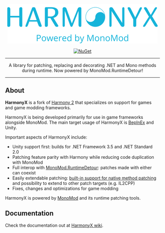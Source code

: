 <p align="center">
	<img src="./logo.png" alt="HarmonyX Logo" height="128" />
</p>

<p align="center">
	<a href="https://www.nuget.org/packages/HarmonyX/">
		<img src="https://img.shields.io/nuget/dt/HarmonyX?label=NuGet&style=for-the-badge" alt="NuGet" />
	</a>
</p>

***

<p align="center">
	A library for patching, replacing and decorating .NET and Mono methods during runtime. Now powered by MonoMod.RuntimeDetour!
</p>

***

## About

**HarmonyX** is a fork of [Harmony 2](https://github.com/pardeike/Harmony) that specializes on support for games and game modding frameworks.

HarmonyX is being developed primarily for use in game frameworks alongside MonoMod. The main target usage of HarmonyX is [BepInEx](https://github.com/BepInEx/BepInEx) and Unity.

Important aspects of HarmonyX include:

* Unity support first: builds for .NET Framework 3.5 and .NET Standard 2.0
* Patching feature parity with Harmony while reducing code duplication with MonoMod
* Full interop with [MonoMod.RuntimeDetour](https://github.com/MonoMod/MonoMod/blob/master/README-RuntimeDetour.md): patches made with either can coexist
* Easily extendable patching: [built-in support for native method patching](https://github.com/BepInEx/HarmonyX/wiki/Valid-patch-targets#native-methods-marked-extern) and possibility to extend to other patch targets (e.g. IL2CPP)
* Fixes, changes and optimizations for game modding

HarmonyX is powered by [MonoMod](https://github.com/MonoMod) and its runtime patching tools.

## Documentation

Check the documentation out at [HarmonyX wiki](https://github.com/BepInEx/HarmonyX/wiki).
